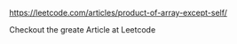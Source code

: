 https://leetcode.com/articles/product-of-array-except-self/


Checkout the greate Article at Leetcode